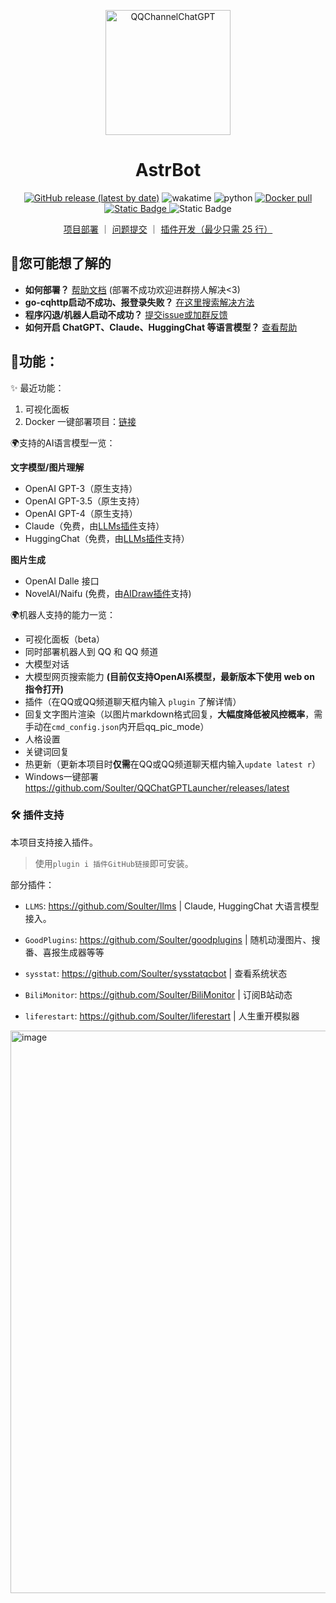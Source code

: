 <p align="center">

<img src="https://github.com/Soulter/AstrBot/assets/37870767/b1686114-f3aa-4963-b07f-28bf83dc0a10" alt="QQChannelChatGPT" width="200" />
</p>
<div align="center">

# AstrBot

[![GitHub release (latest by date)](https://img.shields.io/github/v/release/Soulter/AstrBot)](https://github.com/Soulter/AstrBot/releases/latest)
<img src="https://wakatime.com/badge/user/915e5316-99c6-4563-a483-ef186cf000c9/project/34412545-2e37-400f-bedc-42348713ac1f.svg" alt="wakatime">
<img src="https://img.shields.io/badge/python-3.9+-blue.svg" alt="python">
<a href="https://hub.docker.com/r/soulter/astrbot"><img alt="Docker pull" src="https://img.shields.io/docker/pulls/soulter/astrbot.svg"/></a>
<a href="https://qm.qq.com/cgi-bin/qm/qr?k=EYGsuUTfe00_iOu9JTXS7_TEpMkXOvwv&jump_from=webapi&authKey=uUEMKCROfsseS+8IzqPjzV3y1tzy4AkykwTib2jNkOFdzezF9s9XknqnIaf3CDft">
<img alt="Static Badge" src="https://img.shields.io/badge/QQ群-322154837-purple">
</a>
<img alt="Static Badge" src="https://img.shields.io/badge/频道-x42d56aki2-purple">

<a href="https://astrbot.soulter.top/center">项目部署</a> ｜
<a href="https://github.com/Soulter/QQChannelChatGPT/issues">问题提交</a> ｜
<a href="https://astrbot.soulter.top/center/docs/%E5%BC%80%E5%8F%91/%E6%8F%92%E4%BB%B6%E5%BC%80%E5%8F%91">插件开发（最少只需 25 行）</a>
</div>

## 🤔您可能想了解的
- **如何部署？** [帮助文档](https://astrbot.soulter.top/center/docs/%E9%83%A8%E7%BD%B2/%E9%80%9A%E8%BF%87Docker%E9%83%A8%E7%BD%B2) (部署不成功欢迎进群捞人解决<3)
- **go-cqhttp启动不成功、报登录失败？** [在这里搜索解决方法](https://github.com/Mrs4s/go-cqhttp/issues)
- **程序闪退/机器人启动不成功？** [提交issue或加群反馈](https://github.com/Soulter/QQChannelChatGPT/issues)
- **如何开启 ChatGPT、Claude、HuggingChat 等语言模型？** [查看帮助](https://astrbot.soulter.top/center/docs/%E4%BD%BF%E7%94%A8/%E5%A4%A7%E8%AF%AD%E8%A8%80%E6%A8%A1%E5%9E%8B)

## 🧩功能：

✨ 最近功能：
1. 可视化面板
2. Docker 一键部署项目：[链接](https://astrbot.soulter.top/center/docs/%E9%83%A8%E7%BD%B2/%E9%80%9A%E8%BF%87Docker%E9%83%A8%E7%BD%B2)

🌍支持的AI语言模型一览：

**文字模型/图片理解**

- OpenAI GPT-3（原生支持）
- OpenAI GPT-3.5（原生支持）
- OpenAI GPT-4（原生支持）
- Claude（免费，由[LLMs插件](https://github.com/Soulter/llms)支持）
- HuggingChat（免费，由[LLMs插件](https://github.com/Soulter/llms)支持）

**图片生成**
- OpenAI Dalle 接口
- NovelAI/Naifu (免费，由[AIDraw插件](https://github.com/Soulter/aidraw)支持)

🌍机器人支持的能力一览：
- 可视化面板（beta）
- 同时部署机器人到 QQ 和 QQ 频道
- 大模型对话
- 大模型网页搜索能力 **(目前仅支持OpenAI系模型，最新版本下使用 web on 指令打开)**
- 插件（在QQ或QQ频道聊天框内输入 `plugin` 了解详情）
- 回复文字图片渲染（以图片markdown格式回复，**大幅度降低被风控概率**，需手动在`cmd_config.json`内开启qq_pic_mode）
- 人格设置
- 关键词回复
- 热更新（更新本项目时**仅需**在QQ或QQ频道聊天框内输入`update latest r`）
- Windows一键部署 https://github.com/Soulter/QQChatGPTLauncher/releases/latest

<!-- 
### 基本功能
<details> 
 <summary>✅ 回复符合上下文</summary>

   -  程序向API发送近多次对话内容，模型根据上下文生成回复

   -  你可在`configs/config.yaml`中修改`total_token_limit`来近似控制缓存大小。
 </details> 

<details> 
 <summary>✅ 超额自动切换</summary>

   -  超额时，程序自动切换openai的key，方便快捷
   
</details>

<details> 

 <summary>✅ 支持统计频道、消息数量等信息</summary> 

   -  实现了简单的统计功能

 </details>

<details> 
 <summary>✅ 多并发处理，回复速度快</summary> 
  
   -  使用了协程，理论最高可以支持每个子频道每秒回复5条信息
  
 </details>

<details>
 <summary>✅ 持久化转储历史记录，重启不丢失</summary> 

   -  使用内置的sqlite数据库存储历史记录到本地

   -  方式为定时转储，可在`config.yaml`下修改`dump_history_interval`来修改间隔时间，单位为分钟。
  
 </details>

<details> 
 <summary>✅ 支持多种指令控制</summary> 
  
   -  详见下方`指令功能`
  
 </details>

<details>
<summary>✅ 官方API，稳定</summary>

   -  不使用ChatGPT逆向接口，而使用官方API接口，稳定方便。

   -  QQ频道机器人框架为QQ官方开源的框架，稳定。

</details> -->

<!-- > 关于token：token就相当于是AI中的单词数（但是不等于单词数），`text-davinci-003`模型中最大可以支持`4097`个token。在发送信息时，这个机器人会将用户的历史聊天记录打包发送给ChatGPT，因此，`token`也会相应的累加，为了保证聊天的上下文的逻辑性，就有了缓存token。 -->

### 🛠️ 插件支持

本项目支持接入插件。

> 使用`plugin i 插件GitHub链接`即可安装。

部分插件：

- `LLMS`: https://github.com/Soulter/llms | Claude, HuggingChat 大语言模型接入。
 
- `GoodPlugins`: https://github.com/Soulter/goodplugins | 随机动漫图片、搜番、喜报生成器等等

- `sysstat`: https://github.com/Soulter/sysstatqcbot | 查看系统状态

- `BiliMonitor`: https://github.com/Soulter/BiliMonitor | 订阅B站动态
  
- `liferestart`: https://github.com/Soulter/liferestart | 人生重开模拟器


<img width="900" alt="image" src="https://github.com/Soulter/AstrBot/assets/37870767/824d1ff3-7b85-481c-b795-8e62dedb9fd7">


<!-- 
### 指令

#### OpenAI官方API
在频道内需要先`@`机器人之后再输入指令；在QQ中暂时需要在消息前加上`ai `，不需要@
- `/reset`重置prompt
- `/his`查看历史记录（每个用户都有独立的会话）
- `/his [页码数]`查看不同页码的历史记录。例如`/his 2`查看第2页
- `/token`查看当前缓存的总token数
- `/count` 查看统计
- `/status` 查看chatGPT的配置
- `/help` 查看帮助
- `/key` 动态添加key
- `/set` 人格设置面板
- `/keyword nihao 你好` 设置关键词回复。nihao->你好
- `/revgpt` 切换为ChatGPT逆向库
- `/画` 画画

#### 逆向ChatGPT库语言模型
- `/gpt` 切换为OpenAI官方API

* 切换模型指令支持临时回复。如`/a 你好`将会临时使用一次bing模型 -->
<!--
## 🙇‍感谢

本项目使用了一下项目:

[ChatGPT by acheong08](https://github.com/acheong08/ChatGPT)

[EdgeGPT by acheong08](https://github.com/acheong08/EdgeGPT)

[go-cqhttp by Mrs4s](https://github.com/Mrs4s/go-cqhttp)

[nakuru-project by Lxns-Network](https://github.com/Lxns-Network/nakuru-project) -->
